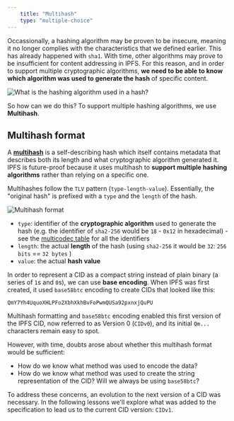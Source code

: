 ```yaml
---
    title: "Multihash"
    type: "multiple-choice"
---
```


Occassionally, a hashing algorithm may be proven to be insecure, meaning it no longer complies with the characteristics that we defined earlier. This has already happened with `sha1`. With time, other algorithms may prove to be insufficient for content addressing in IPFS. For this reason, and in order to support multiple cryptographic algorithms, **we need to be able to know which algorithm was used to generate the hash** of specific content.

![What is the hashing algorithm used in a hash?](tutorial-assets/T0006L02-what-algo.jpg)

So how can we do this?
To support multiple hashing algorithms, we use **Multihash**.

## Multihash format

A [**multihash**](https://multiformats.io/multihash/) is a self-describing hash which itself contains metadata that describes both its length and what cryptographic algorithm generated it. IPFS is future-proof because it uses multihash to
**support multiple hashing algorithms** rather than relying on a specific one.

Multihashes follow the `TLV` pattern (`type-length-value`). Essentially, the "original hash" is prefixed with a `type` and the `length` of the hash.

![Multihash format](tutorial-assets/T0006L02-multihash.jpg)

 - `type`: identifier of the **cryptographic algorithm** used to generate the hash (e.g. the identifier of `sha2-256` would be `18` - `0x12` in hexadecimal) - see the [multicodec table](https://github.com/multiformats/multicodec/blob/master/table.csv) for all the identifiers
 - `length`: the actual **length** of the hash (using `sha2-256` it would be `32`: `256 bits` == `32 bytes` )
 - `value`: the actual **hash value**

In order to represent a CID as a compact string instead of plain binary (a series of `1`s and `0`s), we can use **base encoding**. When IPFS was first created, it used `base58btc` encoding to create CIDs that looked like this:

`QmY7Yh4UquoXHLPFo2XbhXkhBvFoPwmQUSa92pxnxjQuPU`

Multihash formatting and `base58btc` encoding enabled this first version of the IPFS CID, now referred to as Version 0 (`CIDv0`), and its initial `Qm...` characters remain easy to spot.

However, with time, doubts arose about whether this multihash format would be sufficient:
 - How do we know what method was used to encode the data?
 - How do we know what method was used to create the string representation of the CID? Will we always be using `base58btc`?

To address these concerns, an evolution to the next version of a CID was necessary. In the following lessons we'll explore what was added to the specification to lead us to the current CID version: `CIDv1`.
